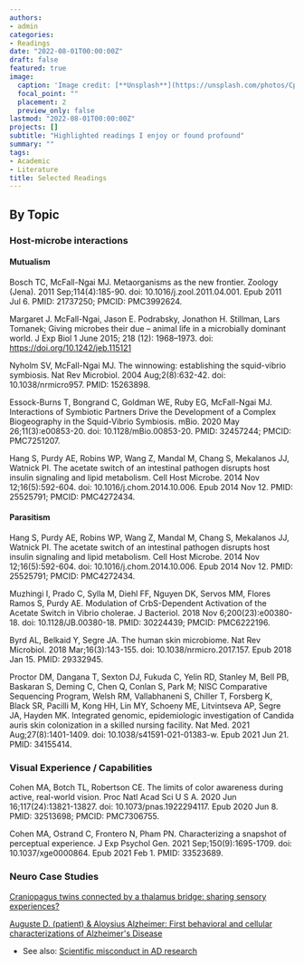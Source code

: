 ```yaml
---
authors:
- admin
categories:
- Readings
date: "2022-08-01T00:00:00Z"
draft: false
featured: true
image:
  caption: 'Image credit: [**Unsplash**](https://unsplash.com/photos/CpkOjOcXdUY)'
  focal_point: ""
  placement: 2
  preview_only: false
lastmod: "2022-08-01T00:00:00Z"
projects: []
subtitle: "Highlighted readings I enjoy or found profound"
summary: ""
tags:
- Academic
- Literature
title: Selected Readings
---
```


## By Topic
### Host-microbe interactions
#### Mutualism
Bosch TC, McFall-Ngai MJ. Metaorganisms as the new frontier. Zoology (Jena). 2011 Sep;114(4):185-90. doi: 10.1016/j.zool.2011.04.001. Epub 2011 Jul 6. PMID: 21737250; PMCID: PMC3992624.

Margaret J. McFall-Ngai, Jason E. Podrabsky, Jonathon H. Stillman, Lars Tomanek; Giving microbes their due – animal life in a microbially dominant world. J Exp Biol 1 June 2015; 218 (12): 1968–1973. doi: https://doi.org/10.1242/jeb.115121

Nyholm SV, McFall-Ngai MJ. The winnowing: establishing the squid-vibrio symbiosis. Nat Rev Microbiol. 2004 Aug;2(8):632-42. doi: 10.1038/nrmicro957. PMID: 15263898.

Essock-Burns T, Bongrand C, Goldman WE, Ruby EG, McFall-Ngai MJ. Interactions of Symbiotic Partners Drive the Development of a Complex Biogeography in the Squid-Vibrio Symbiosis. mBio. 2020 May 26;11(3):e00853-20. doi: 10.1128/mBio.00853-20. PMID: 32457244; PMCID: PMC7251207.

Hang S, Purdy AE, Robins WP, Wang Z, Mandal M, Chang S, Mekalanos JJ, Watnick PI. The acetate switch of an intestinal pathogen disrupts host insulin signaling and lipid metabolism. Cell Host Microbe. 2014 Nov 12;16(5):592-604. doi: 10.1016/j.chom.2014.10.006. Epub 2014 Nov 12. PMID: 25525791; PMCID: PMC4272434.

#### Parasitism
Hang S, Purdy AE, Robins WP, Wang Z, Mandal M, Chang S, Mekalanos JJ, Watnick PI. The acetate switch of an intestinal pathogen disrupts host insulin signaling and lipid metabolism. Cell Host Microbe. 2014 Nov 12;16(5):592-604. doi: 10.1016/j.chom.2014.10.006. Epub 2014 Nov 12. PMID: 25525791; PMCID: PMC4272434.

Muzhingi I, Prado C, Sylla M, Diehl FF, Nguyen DK, Servos MM, Flores Ramos S, Purdy AE. Modulation of CrbS-Dependent Activation of the Acetate Switch in Vibrio cholerae. J Bacteriol. 2018 Nov 6;200(23):e00380-18. doi: 10.1128/JB.00380-18. PMID: 30224439; PMCID: PMC6222196.

Byrd AL, Belkaid Y, Segre JA. The human skin microbiome. Nat Rev Microbiol. 2018 Mar;16(3):143-155. doi: 10.1038/nrmicro.2017.157. Epub 2018 Jan 15. PMID: 29332945.

Proctor DM, Dangana T, Sexton DJ, Fukuda C, Yelin RD, Stanley M, Bell PB, Baskaran S, Deming C, Chen Q, Conlan S, Park M; NISC Comparative Sequencing Program, Welsh RM, Vallabhaneni S, Chiller T, Forsberg K, Black SR, Pacilli M, Kong HH, Lin MY, Schoeny ME, Litvintseva AP, Segre JA, Hayden MK. Integrated genomic, epidemiologic investigation of Candida auris skin colonization in a skilled nursing facility. Nat Med. 2021 Aug;27(8):1401-1409. doi: 10.1038/s41591-021-01383-w. Epub 2021 Jun 21. PMID: 34155414.


### Visual Experience / Capabilities
Cohen MA, Botch TL, Robertson CE. The limits of color awareness during active, real-world vision. Proc Natl Acad Sci U S A. 2020 Jun 16;117(24):13821-13827. doi: 10.1073/pnas.1922294117. Epub 2020 Jun 8. PMID: 32513698; PMCID: PMC7306755.

Cohen MA, Ostrand C, Frontero N, Pham PN. Characterizing a snapshot of perceptual experience. J Exp Psychol Gen. 2021 Sep;150(9):1695-1709. doi: 10.1037/xge0000864. Epub 2021 Feb 1. PMID: 33523689.

### Neuro Case Studies
[Craniopagus twins connected by a thalamus bridge: sharing sensory experiences?](https://www.nytimes.com/2011/05/29/magazine/could-conjoined-twins-share-a-mind.html)

[Auguste D. (patient) & Aloysius Alzheimer: First behavioral and cellular characterizations of Alzheimer's Disease](https://alzheimer.neurology.ucla.edu/pubs/alzheimerLancet.pdf) 
- See also: [Scientific misconduct in AD research](https://www.science.org/content/article/potential-fabrication-research-images-threatens-key-theory-alzheimers-disease#sidebar)



